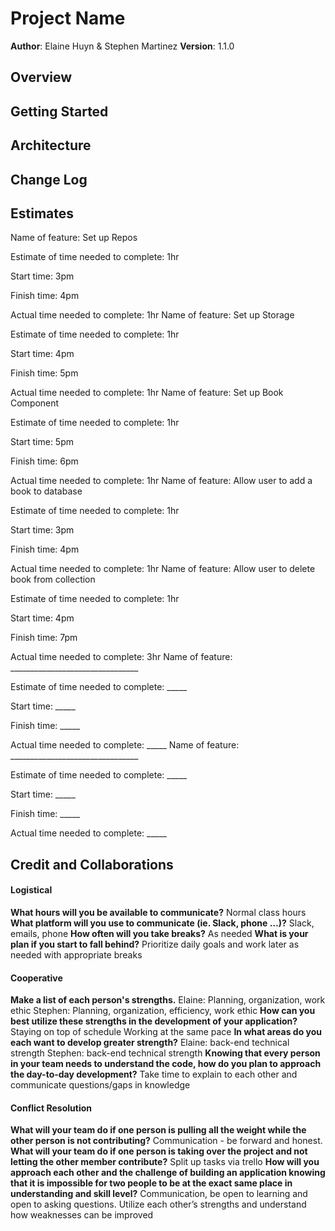 # Project Name

**Author**: Elaine Huyn & Stephen Martinez
**Version**: 1.1.0 

## Overview
<!-- Provide a high level overview of what this application is and why you are building it, beyond the fact that it's an assignment for this class. (i.e. What's your problem domain?) -->

## Getting Started
<!-- What are the steps that a user must take in order to build this app on their own machine and get it running? -->

## Architecture
<!-- Provide a detailed description of the application design. What technologies (languages, libraries, etc) you're using, and any other relevant design information. -->

## Change Log
<!-- Use this area to document the iterative changes made to your application as each feature is successfully implemented. Use time stamps. Here's an example:

01-01-2001 4:59pm - Application now has a fully-functional express server, with a GET route for the location resource. -->

## Estimates
<!-- See below -->
Name of feature: Set up Repos

Estimate of time needed to complete: 1hr

Start time: 3pm

Finish time: 4pm

Actual time needed to complete: 1hr
Name of feature: Set up Storage

Estimate of time needed to complete: 1hr

Start time: 4pm

Finish time: 5pm

Actual time needed to complete: 1hr
Name of feature: Set up Book Component

Estimate of time needed to complete: 1hr

Start time: 5pm

Finish time: 6pm

Actual time needed to complete: 1hr
Name of feature: Allow user to add a book to database

Estimate of time needed to complete: 1hr

Start time: 3pm

Finish time: 4pm

Actual time needed to complete: 1hr
Name of feature: Allow user to delete book from collection

Estimate of time needed to complete: 1hr

Start time: 4pm

Finish time: 7pm

Actual time needed to complete: 3hr
Name of feature: ________________________________

Estimate of time needed to complete: _____

Start time: _____

Finish time: _____

Actual time needed to complete: _____
Name of feature: ________________________________

Estimate of time needed to complete: _____

Start time: _____

Finish time: _____

Actual time needed to complete: _____

## Credit and Collaborations
<!-- Give credit (and a link) to other people or resources that helped you build this application. -->

#### Logistical
**What hours will you be available to communicate?**
Normal class hours
**What platform will you use to communicate (ie. Slack, phone …)?**
Slack, emails, phone
**How often will you take breaks?**
As needed 
**What is your plan if you start to fall behind?**
Prioritize daily goals and work later as needed with appropriate breaks

#### Cooperative
**Make a list of each person's strengths.**
Elaine: Planning, organization, work ethic
Stephen: Planning, organization, efficiency, work ethic
**How can you best utilize these strengths in the development of your application?**
Staying on top of schedule 
Working at the same pace 
**In what areas do you each want to develop greater strength?**
Elaine: back-end technical strength
Stephen: back-end technical strength
**Knowing that every person in your team needs to understand the code, how do you plan to approach the day-to-day development?**
Take time to explain to each other and communicate questions/gaps in knowledge

#### Conflict Resolution
**What will your team do if one person is pulling all the weight while the other person is not contributing?**
Communication - be forward and honest. 
**What will your team do if one person is taking over the project and not letting the other member contribute?**
Split up tasks via trello
**How will you approach each other and the challenge of building an application knowing that it is impossible for two people to be at the exact same place in understanding and skill level?**
Communication, be open to learning and open to asking questions. Utilize each other’s strengths and understand how weaknesses can be improved
